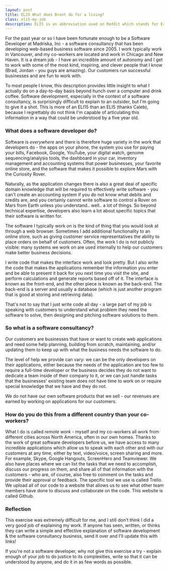 ```yaml
---
layout: post
title: ELI5 What does Brent do for a living?
class: eli5-my-job
description: ELI5 is an abbreviation used on Reddit which stands for Explain Like I'm Five.
---
```


For the past year or so I have been fortunate enough to be a Software
Developer at Madriska, Inc - a software consultancy that has been
developing web-based business software since 2005. I work typically work in
Vancouver, and my co-workers are located and work in Chicago and New
Haven. It is a dream job - I have an incredible amount of autonomy and I
get to work with some of the most kind, inspiring, and clever people
that I know (Brad, Jordan - you guys are amazing). Our customers run
successful businesses and are fun to work with.

To most people I know, this description provides little insight to what I
actually do on a day-to-day basis beyond hunch over a computer and drink coffee.
Software development, especially in the context of a software consultancy, is
surprisingly difficult to explain to an outsider, but I'm going to give it a
shot. This is more of an ELI15 than an ELI5 (thanks Caleb), because I
regrettably do not think I'm capable of articulating this information in a way
that could be understood by a five year old.

### What does a software developer do?
Software is _everywhere_ and there is therefore huge variety in the work that
developers do - the apps on your phone, the system you use for paying your bills,
Facebook, Google, YouTube, your digital watch, genome sequencing/analysis tools,
the dashboard in your car, inventory management and accounting systems
that power businesses, your favorite online store, and the software
that makes it possible to explore Mars with the Curiosity Rover.

Naturally, as the application changes there is also a great deal of specific domain
knowledge that will be required to effectively write software - you
can't create an accounting system if you do not know what debits and
credits are, and you certainly cannot write software to control a
Rover on Mars from Earth unless you understand.. well.. a lot of things.
So beyond technical expertise, developers also learn a lot about
specific topics that their software is written for.

The software I typically work on is the kind of thing that you would
look at through a web browser. Sometimes I add additional functionality to an
online store, such as giving customer service representatives the ability to
place orders on behalf of customers. Often, the work I do is not publicly
visible: many systems we work on are used internally to help our customers make
better business decisions.

I write code that makes the interface work and look pretty. But I also
write the code that makes the applications remember the information you
enter and be able to present it back for you next time you visit the
site, and perform calculations and generate reports based off of it. The
interface is known as the front-end, and the other piece is
known as the back-end. The back-end is a server and usually a database
(which is just another program that is good at storing and retrieving data).

That's not to say that I just write code all day - a large part of my
job is speaking with customers to understand what problem they need the
software to solve, then designing and pitching software solutions to them.

### So what is a software consultancy?
Our customers are businesses that have or want to create web applications and
need some help planning, building from scratch, maintaining, and/or updating
them to keep up with what the business needs the software to do.

The level of help we provide can vary: we can be the only developers on
their applications, either because the needs of the application are too few
to require a full-time developer or the business decides they do not want
to dedicate a team inside of their company to it, or we can just handle
tasks that the businesses' existing team does not have time to work on
or require special knowledge that we have and they do not.

We do not have our own software products that we sell - our revenues are
earned by working on applications for our customers.

### How do you do this from a different country than your co-workers?
What I do is called _remote work_ - myself and my co-workers all work from
different cities across North America, often in our own homes. Thanks to the
work of great software developers before us, we have access to many incredible
applications which allow us to speak with each other and with our
customers at any time, either by text, video/voice, screen sharing and
more. For example, Skype, Google Hangouts, ScreenHero and Teamviewer. We
also have places where we can list the tasks that we need to accomplish,
discuss our progress on them, and share all of that information with the
customers - who are, of course, also free to comment on the tasks and
provide their approval or feedback. The specific tool we use is called
Trello. We upload all of our code to a website that allows us to see
what other team members have done to discuss and collaborate on the code.
This website is called Github.

### Reflection
This exercise was extremely difficult for me, and I still don't think I
did a very good job of explaining my work. If anyone has seen, written, or
thinks they can write a simple and effective explanation of software
development & the software consultancy business, send it over and I'll
update this with links!

If you're not a software developer, why not give this exercise a try -
explain enough of your job to do justice to its complexities, write so that it
can be understood by anyone, and do it in as few words as possible.
